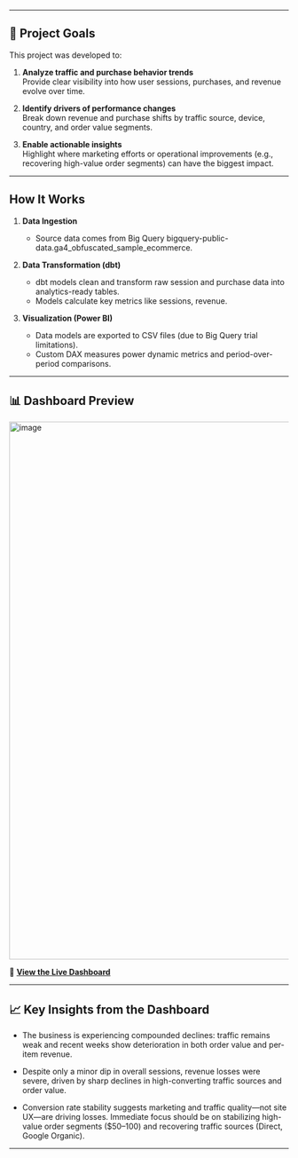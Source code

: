
---
## 🎯 Project Goals  

This project was developed to:

1. **Analyze traffic and purchase behavior trends**  
   Provide clear visibility into how user sessions, purchases, and revenue evolve over time.  

2. **Identify drivers of performance changes**  
   Break down revenue and purchase shifts by traffic source, device, country, and order value segments.  

3. **Enable actionable insights**  
   Highlight where marketing efforts or operational improvements (e.g., recovering high-value order segments) can have the biggest impact.

---

##  How It Works  
1. **Data Ingestion**  
   - Source data comes from Big Query bigquery-public-data.ga4_obfuscated_sample_ecommerce.  

2. **Data Transformation (dbt)**  
   - dbt models clean and transform raw session and purchase data into analytics-ready tables.  
   - Models calculate key metrics like sessions, revenue.  

3. **Visualization (Power BI)**  
   - Data models are exported to CSV files (due to Big Query trial limitations).  
   - Custom DAX measures power dynamic metrics and period-over-period comparisons.  

---

## 📊 Dashboard Preview  
<img width="1707" height="969" alt="image" src="https://github.com/user-attachments/assets/7d183b6f-4e37-4821-b58f-a12dbf5ad31f" />


🔗 **[View the Live Dashboard](https://app.powerbi.com/view?r=eyJrIjoiMTQxY2U4YTctMmNjZC00MWI4LThkOTEtODA2Y2U5ODE3M2E0IiwidCI6IjY3MDFlY2Y3LTMyZWUtNDZlZS05ZDViLTEzODVlMjc3MmRjZiJ9&pageName=44360edfa525006ce83d)**  

---

## 📈 Key Insights from the Dashboard  
- The business is experiencing compounded declines: traffic remains weak and recent weeks show deterioration in both order value and per-item revenue.

- Despite only a minor dip in overall sessions, revenue losses were severe, driven by sharp declines in high-converting traffic sources and order value.

- Conversion rate stability suggests marketing and traffic quality—not site UX—are driving losses.
Immediate focus should be on stabilizing high-value order segments ($50–100) and recovering traffic sources (Direct, Google Organic).

---


